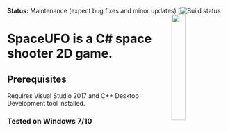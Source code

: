 **Status:** Maintenance (expect bug fixes and minor updates)
<img src="data/pics.jpg" width=25% align="right" /> [![Build status](https://icons8.com/icon/f103Pm7GmbrD/window-bug)
# SpaceUFO is a C# space shooter 2D game.
  

## Prerequisites 
Requires Visual Studio 2017 and C++ Desktop Development tool installed.
### Tested on Windows 7/10 
